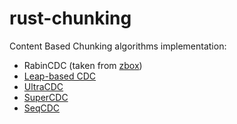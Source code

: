 # rust-chunking
Content Based Chunking algorithms implementation:
* RabinCDC (taken from [zbox][zbox])
* [Leap-based CDC][leap]
* [UltraCDC][ultra]
* [SuperCDC][super]
* [SeqCDC][seq]

[ultra]: https://ieeexplore.ieee.org/document/9894295/
[leap]: https://ieeexplore.ieee.org/document/7208290
[seq]: https://dl.acm.org/doi/10.1145/3652892.3700766
[super]: https://www.researchgate.net/publication/366434502_SuperCDC_A_Hybrid_Design_of_High-Performance_Content-Defined_Chunking_for_Fast_Deduplication
[zbox]: https://github.com/zboxfs/zbox
